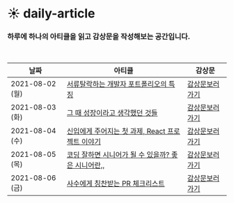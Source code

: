 # ☀️ daily-article

### 하루에 하나의 아티클을 읽고 감상문을 작성해보는 공간입니다.

<br>

| 날짜            | 아티클                                                                                                                                                                                                                                                                                                    | 감상문                                                                                                                                                                                                                                            |
| --------------- | --------------------------------------------------------------------------------------------------------------------------------------------------------------------------------------------------------------------------------------------------------------------------------------------------------- | ------------------------------------------------------------------------------------------------------------------------------------------------------------------------------------------------------------------------------------------------- |
| 2021-08-02 (월) | [서류탈락하는 개발자 포트폴리오의 특징](https://velog.io/@dongyi/%EB%82%B4-%ED%8F%AC%ED%8A%B8%ED%8F%B4%EB%A6%AC%EC%98%A4%EA%B0%80-%EC%84%9C%EB%A5%98%ED%83%88%EB%9D%BD%EC%9D%B8-%EC%9D%B4%EC%9C%A0-%ED%94%84%EB%A1%9C%EC%A0%9D%ED%8A%B8-%EC%9D%B4%EB%A0%87%EA%B2%8C-%ED%95%B4%EB%B3%B4%EC%84%B8%EC%9A%94) | [감상문보러 가기](https://velog.io/@ongsim123/Daily-article-%EC%84%9C%EB%A5%98%ED%83%88%EB%9D%BD%ED%95%98%EB%8A%94-%EA%B0%9C%EB%B0%9C%EC%9E%90-%ED%8F%AC%ED%8A%B8%ED%8F%B4%EB%A6%AC%EC%98%A4%EC%9D%98-%ED%8A%B9%EC%A7%95)                         |
| 2021-08-03 (화) | [그 때 성장이라고 생각했던 것들](https://jbee.io/essay/growth-mistaken-2020/)                                                                                                                                                                                                                             | [감상문보러 가기](https://velog.io/@ongsim123/Report-%EA%B7%B8-%EB%95%8C-%EC%84%B1%EC%9E%A5%EC%9D%B4%EB%9D%BC%EA%B3%A0-%EC%83%9D%EA%B0%81%ED%96%88%EB%8D%98-%EA%B2%83%EB%93%A4)                                                                   |
| 2021-08-04 (수) | [신입에게 주어지는 첫 과제, React 프로젝트 이야기](https://www.youtube.com/watch?v=oqAdL8Nw5j0)                                                                                                                                                                                                           | [감상문보러 가기](https://velog.io/@ongsim123/Report-%EC%8B%A0%EC%9E%85%EC%97%90%EA%B2%8C-%EC%A3%BC%EC%96%B4%EC%A7%80%EB%8A%94-%EC%B2%AB-%EA%B3%BC%EC%A0%9C-React-%ED%94%84%EB%A1%9C%EC%A0%9D%ED%8A%B8-%EC%9D%B4%EC%95%BC%EA%B8%B0)               |
| 2021-08-05 (목) | [코딩 잘하면 시니어가 될 수 있을까? 좋은 시니어란,,](https://www.youtube.com/watch?v=ikBAIDVomQ8)                                                                                                                                                                                                         | [감상문보러 가기](https://velog.io/@ongsim123/Report-%EC%BD%94%EB%94%A9-%EC%9E%98%ED%95%98%EB%A9%B4-%EC%8B%9C%EB%8B%88%EC%96%B4%EA%B0%80-%EB%90%A0-%EC%88%98-%EC%9E%88%EC%9D%84%EA%B9%8C-%EC%A2%8B%EC%9D%80-%EC%8B%9C%EB%8B%88%EC%96%B4%EB%9E%80) |
| 2021-08-06 (금) | [사수에게 칭찬받는 PR 체크리스트](https://velog.io/@hyounglee/checklist-codereview)                                                                                                                                                                                                                       | [감상문보러 가기](https://velog.io/@ongsim123/Report-%EC%82%AC%EC%88%98%EC%97%90%EA%B2%8C-%EC%B9%AD%EC%B0%AC%EB%B0%9B%EB%8A%94-PR%EC%B2%B4%ED%81%AC%EB%A6%AC%EC%8A%A4%ED%8A%B8)                                                                   |
